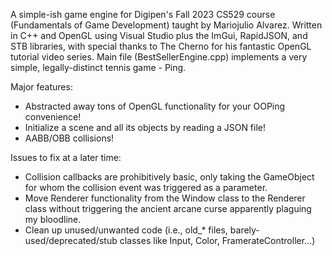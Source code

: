 A simple-ish game engine for Digipen's Fall 2023 CS529 course (Fundamentals of Game Development) taught by Mariojulio Alvarez.
Written in C++ and OpenGL using Visual Studio plus the ImGui, RapidJSON, and STB libraries, with special thanks to The Cherno for his fantastic OpenGL tutorial video series.
Main file (BestSellerEngine.cpp) implements a very simple, legally-distinct tennis game - Ping.

Major features:
- Abstracted away tons of OpenGL functionality for your OOPing convenience!
- Initialize a scene and all its objects by reading a JSON file!
- AABB/OBB collisions!

Issues to fix at a later time: 
- Collision callbacks are prohibitively basic, only taking the GameObject for whom the collision event was triggered as a parameter.
- Move Renderer functionality from the Window class to the Renderer class without triggering the ancient arcane curse apparently plaguing my bloodline.
- Clean up unused/unwanted code (i.e., old_* files, barely-used/deprecated/stub classes like Input, Color, FramerateController...)
